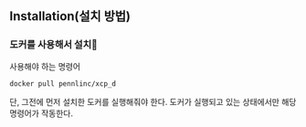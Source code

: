 ## Installation(설치 방법)

### 도커를 사용해서 설치🐳

사용해야 하는 명령어

~~~linux
docker pull pennlinc/xcp_d
~~~

단, 그전에 먼저 설치한 도커를 실행해줘야 한다. 도커가 실행되고 있는 상태에서만 해당 명령어가 작동한다.

